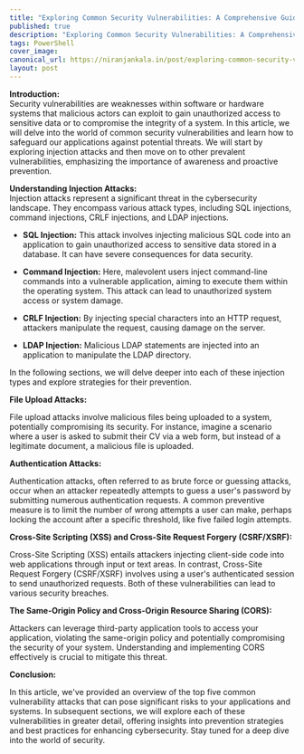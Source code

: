 ```yaml
---
title: "Exploring Common Security Vulnerabilities: A Comprehensive Guide"
published: true
description: "Exploring Common Security Vulnerabilities: A Comprehensive Guide"
tags: PowerShell
cover_image: 
canonical_url: https://niranjankala.in/post/exploring-common-security-vulnerabilities-a-comprehensive-guide
layout: post
---
```

    
**Introduction:**    
Security vulnerabilities are weaknesses within software or hardware systems that malicious actors can exploit to gain unauthorized access to sensitive data or to compromise the integrity of a system. In this article, we will delve into the world of common security vulnerabilities and learn how to safeguard our applications against potential threats. We will start by exploring injection attacks and then move on to other prevalent vulnerabilities, emphasizing the importance of awareness and proactive prevention.

**Understanding Injection Attacks:**    
Injection attacks represent a significant threat in the cybersecurity landscape. They encompass various attack types, including SQL injections, command injections, CRLF injections, and LDAP injections. 

- **SQL Injection:** This attack involves injecting malicious SQL code into an application to gain unauthorized access to sensitive data stored in a database. It can have severe consequences for data security.

- **Command Injection:** Here, malevolent users inject command-line commands into a vulnerable application, aiming to execute them within the operating system. This attack can lead to unauthorized system access or system damage.

- **CRLF Injection:** By injecting special characters into an HTTP request, attackers manipulate the request, causing damage on the server.

- **LDAP Injection:** Malicious LDAP statements are injected into an application to manipulate the LDAP directory. 

In the following sections, we will delve deeper into each of these injection types and explore strategies for their prevention.

**File Upload Attacks:**    

File upload attacks involve malicious files being uploaded to a system, potentially compromising its security. For instance, imagine a scenario where a user is asked to submit their CV via a web form, but instead of a legitimate document, a malicious file is uploaded.

**Authentication Attacks:**  

Authentication attacks, often referred to as brute force or guessing attacks, occur when an attacker repeatedly attempts to guess a user's password by submitting numerous authentication requests. A common preventive measure is to limit the number of wrong attempts a user can make, perhaps locking the account after a specific threshold, like five failed login attempts.

**Cross-Site Scripting (XSS) and Cross-Site Request Forgery (CSRF/XSRF):**    

Cross-Site Scripting (XSS) entails attackers injecting client-side code into web applications through input or text areas. In contrast, Cross-Site Request Forgery (CSRF/XSRF) involves using a user's authenticated session to send unauthorized requests. Both of these vulnerabilities can lead to various security breaches.

**The Same-Origin Policy and Cross-Origin Resource Sharing (CORS):**    

Attackers can leverage third-party application tools to access your application, violating the same-origin policy and potentially compromising the security of your system. Understanding and implementing CORS effectively is crucial to mitigate this threat.

**Conclusion:**    

In this article, we've provided an overview of the top five common vulnerability attacks that can pose significant risks to your applications and systems. In subsequent sections, we will explore each of these vulnerabilities in greater detail, offering insights into prevention strategies and best practices for enhancing cybersecurity. Stay tuned for a deep dive into the world of security.